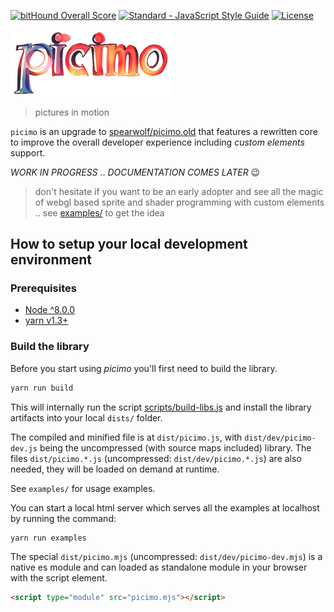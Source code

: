 [![bitHound Overall Score](https://www.bithound.io/github/spearwolf/picimo/badges/score.svg)](https://www.bithound.io/github/spearwolf/picimo) [![Standard - JavaScript Style Guide](https://img.shields.io/badge/code%20style-standard-brightgreen.svg)](http://standardjs.com/) [![License](https://img.shields.io/badge/License-Apache%202.0-blue.svg)](https://opensource.org/licenses/Apache-2.0)

<img src="doc/logo/picimo-1024.png" alt="pictures in motion logo" width="256">

> pictures in motion

`picimo` is an upgrade to [spearwolf/picimo.old](https://github.com/spearwolf/picimo.old) that features a rewritten core to improve the overall developer experience including *custom elements* support.

*WORK IN PROGRESS* .. *DOCUMENTATION COMES LATER* :wink:

> don't hesitate if you want to be an early adopter and see all the magic of webgl based sprite and shader programming with custom elements .. see [examples/](examples/) to get the idea

## How to setup your local development environment

### Prerequisites

- [Node ^8.0.0](https://nodejs.org/)
- [yarn v1.3+](https://yarnpkg.com/)

### Build the library

Before you start using *picimo* you'll first need to build the library.

```sh
yarn run build
````

This will internally run the script [scripts/build-libs.js](scripts/build-libs.js) and install the library artifacts into your local `dists/` folder.

The compiled and minified file is at `dist/picimo.js`, with `dist/dev/picimo-dev.js` being the uncompressed (with source maps included) library.
The files `dist/picimo.*.js` (uncompressed: `dist/dev/picimo.*.js`) are also needed, they will be loaded on demand at runtime.

See `examples/` for usage examples.

You can start a local html server which serves all the examples at localhost by running the command:

```sh
yarn run examples
```

The special `dist/picimo.mjs` (uncompressed: `dist/dev/picimo-dev.mjs`) is a native es module and can loaded as standalone module in your browser with the script element.

```html
<script type="module" src="picimo.mjs"></script>
```



